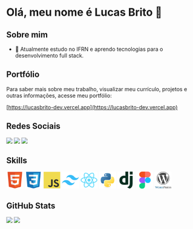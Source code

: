 # Olá, meu nome é Lucas Brito 👋

## Sobre mim
- 🌱 Atualmente estudo no IFRN e aprendo tecnologias para o desenvolvimento full stack.

## Portfólio
Para saber mais sobre meu trabalho, visualizar meu currículo, projetos e outras informações, acesse meu portfólio:

[https://lucasbrito-dev.vercel.app](https://lucasbrito-dev.vercel.app)

## Redes Sociais
<div>
  <a href="https://www.linkedin.com/in/lucasbrito06"><img src="https://img.shields.io/badge/-Linkedin-blue?style=for-the-badge&logo=linkedin&logoColor=white"/></a>
  <a href="mailto:lucasbps2006@gmail.com"><img src="https://img.shields.io/badge/-Gmail-%23333?style=for-the-badge&logo=Gmail&logoColor=white" target="_blank"/></a>
  <a href="https://instagram.com/lucasbritops"><img src="https://img.shields.io/badge/-Instagram-%23E4405F?style=for-the-badge&logo=instagram&logoColor=white" target="_blank"/></a>
</div>

## Skills
<div>
  <img height="45" src="https://raw.githubusercontent.com/devicons/devicon/master/icons/html5/html5-original.svg" alt="html5"/>
  <img height="45" src="https://raw.githubusercontent.com/devicons/devicon/master/icons/css3/css3-original.svg" alt="css3"/>
  <img height="45" src="https://raw.githubusercontent.com/devicons/devicon/master/icons/javascript/javascript-original.svg" alt="javaScript"/>
  <img height="45" src="https://raw.githubusercontent.com/devicons/devicon/master/icons/tailwindcss/tailwindcss-original.svg" alt="react"/>
  <img height="45" src="https://raw.githubusercontent.com/devicons/devicon/master/icons/react/react-original.svg" alt="react"/>
  <img height="45" src="https://raw.githubusercontent.com/devicons/devicon/master/icons/python/python-original.svg" alt="python"/>
  <img height="45" src="https://raw.githubusercontent.com/devicons/devicon/master/icons/django/django-plain.svg" alt="figma"/>
  <img height="45" src="https://raw.githubusercontent.com/devicons/devicon/master/icons/figma/figma-original.svg" alt="figma"/>
  <img height="45" src="https://raw.githubusercontent.com/devicons/devicon/master/icons/wordpress/wordpress-original.svg" alt="figma"/>
</div>

## GitHub Stats
<div>
  <img height='180em' src="https://github-readme-stats.vercel.app/api?username=lucasbrito0611&show_icons=true&theme=dark"/>
  <img height='180em' src="https://github-readme-stats.vercel.app/api/top-langs/?username=lucasbrito0611&layout=donut&theme=dark"/>
</div>
